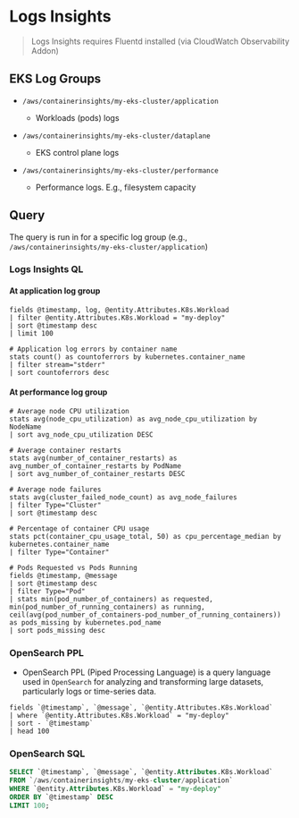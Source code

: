 # Logs Insights

> Logs Insights requires Fluentd installed (via CloudWatch Observability Addon)

## EKS Log Groups

- `/aws/containerinsights/my-eks-cluster/application`
  - Workloads (pods) logs

- `/aws/containerinsights/my-eks-cluster/dataplane`
  - EKS control plane logs

- `/aws/containerinsights/my-eks-cluster/performance`
  - Performance logs. E.g., filesystem capacity

## Query

The query is run in for a specific log group (e.g., `/aws/containerinsights/my-eks-cluster/application`)

### Logs Insights QL

#### At application log group

```shell
fields @timestamp, log, @entity.Attributes.K8s.Workload
| filter @entity.Attributes.K8s.Workload = "my-deploy"
| sort @timestamp desc
| limit 100
```

```shell
# Application log errors by container name
stats count() as countoferrors by kubernetes.container_name
| filter stream="stderr"
| sort countoferrors desc
```

#### At performance log group

```shell
# Average node CPU utilization
stats avg(node_cpu_utilization) as avg_node_cpu_utilization by NodeName
| sort avg_node_cpu_utilization DESC
```

```shell
# Average container restarts
stats avg(number_of_container_restarts) as avg_number_of_container_restarts by PodName
| sort avg_number_of_container_restarts DESC
```

```shell
# Average node failures
stats avg(cluster_failed_node_count) as avg_node_failures
| filter Type="Cluster"
| sort @timestamp desc
```

```shell
# Percentage of container CPU usage
stats pct(container_cpu_usage_total, 50) as cpu_percentage_median by kubernetes.container_name
| filter Type="Container"
```

```shell
# Pods Requested vs Pods Running
fields @timestamp, @message
| sort @timestamp desc
| filter Type="Pod"
| stats min(pod_number_of_containers) as requested, min(pod_number_of_running_containers) as running, ceil(avg(pod_number_of_containers-pod_number_of_running_containers)) as pods_missing by kubernetes.pod_name
| sort pods_missing desc
```

### OpenSearch PPL

- OpenSearch PPL (Piped Processing Language) is a query language used in `OpenSearch` for analyzing and transforming large datasets, particularly logs or time-series data.

```shell
fields `@timestamp`, `@message`, `@entity.Attributes.K8s.Workload`
| where `@entity.Attributes.K8s.Workload` = "my-deploy"
| sort - `@timestamp`
| head 100
```

### OpenSearch SQL

```sql
SELECT `@timestamp`, `@message`, `@entity.Attributes.K8s.Workload`
FROM `/aws/containerinsights/my-eks-cluster/application`
WHERE `@entity.Attributes.K8s.Workload` = "my-deploy"
ORDER BY `@timestamp` DESC
LIMIT 100;
```
